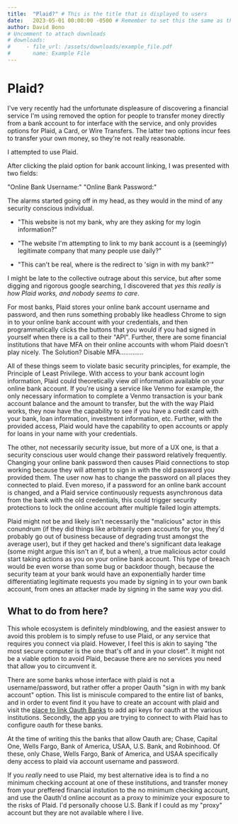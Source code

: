 ```yaml
---
title:  "Plaid?" # This is the title that is displayed to users
date:   2023-05-01 00:00:00 -0500 # Remember to set this the same as the filename to avoid confusion
author: David Bono
# Uncomment to attach downloads
# downloads:
#     - file_url: /assets/downloads/example_file.pdf
#       name: Example File
---
```




# Plaid?

I've very recently had the unfortunate displeasure of discovering a financial service I'm using removed the option for people to transfer money directly from a bank account to for interface with the service, and only provides options for Plaid, a Card, or Wire Transfers. The latter two options incur fees to transfer your own money, so they're not really reasonable.



I attempted to use Plaid. 



After clicking the plaid option for bank account linking, I was presented with two fields:


"Online Bank Username:"
"Online Bank Password:"



The alarms started going off in my head, as they would in the mind of any security conscious individual. 

- "This website is not my bank, why are they asking for my login information?"

- "The website I'm attempting to link to my bank account is a (seemingly) legitimate company that many people use daily?"

- "This can't be real, where is the redirect to 'sign in with my bank?'"



I might be late to the collective outrage about this service, but after some digging and rigorous google searching, I discovered that _yes this really is how Plaid works, and nobody seems to care_. 



For most banks, Plaid stores your online bank account username and password, and then runs something probably like headless Chrome to sign in to your online bank account with your credentials, and then programmatically clicks the buttons that you would if you had signed in yourself when there is a call to their "API". Further, there are some financial institutions that have MFA on their online accounts with whom Plaid doesn't play nicely. The Solution? Disable MFA.............



All of these things seem to violate basic security principles, for example, the Principle of Least Privilege. With access to your bank account login information, Plaid could theoretically view _all_ information available on your online bank account. If you're using a service like Venmo for example, the only necessary information to complete a Venmo transaction is your bank account balance and the amount to transfer, but the with the way Plaid works, they now  have the capability to see if you have a credit card with your bank, loan information, investment information, etc. Further, with the provided access, Plaid would have the capability to open accounts or apply for loans in your name with your credentials. 



The other, not necessarily security issue, but more of a UX one, is that a security conscious user would change their password relatively frequently. Changing your online bank password then causes Plaid connections to stop working because they will attempt to sign in with the old password you provided them. The user now has to change the password on all places they connected to plaid. Even moreso, if a password for an online bank account is changed, and a Plaid service continuously requests asynchronous data from the bank with the old credentials, this could trigger security protections to lock the online account after multiple failed login attempts.



Plaid might not be and likely isn't necessarily the "malicious" actor in this conundrum (if they did things like arbitrarily open accounts for you, they'd probably go out of business because of degrading trust amongst the average user), but if they get hacked and there's significant data leakage (some might argue this isn't an if, but a when), a true malicious actor could start taking actions as you on your online bank account. This type of breach would be even worse than some bug or backdoor though, because the security team at your bank would have an exponentially harder time differentiating legitimate requests you made by signing in to your own bank account, from ones an attacker made by signing in the same way you did. 



## What to do from here?

This whole ecosystem is definitely mindblowing, and the easiest answer to avoid this problem is to simply refuse to use Plaid, or any service that requires you connect via plaid. However, I feel this is akin to saying "the most secure computer is the one that's off and in your closet". It might not be a viable option to avoid Plaid, because there are no services you need that allow you to circumvent it. 



There are some banks whose interface with plaid is not a username/password, but rather offer a proper Oauth "sign in with my bank account" option. This list is miniscule compared to the entire list of banks, and in order to event find it you have to create an account with plaid and visit the [place to link Oauth Banks](https://dashboard.plaid.com/team/oauth-institutions) to add api keys for oauth at the various institutions. Secondly, the app you are trying to connect to with Plaid has to configure oauth for these banks. 

At the time of writing this the banks that allow Oauth are; Chase, Capital One, Wells Fargo, Bank of America, USAA, U.S. Bank, and Robinhood. Of these, only Chase, Wells Fargo, Bank of America, and USAA specifically deny access to plaid via account username and password.



If you _really_ need to use Plaid, my best alternative idea is to find a no minimum checking account at one of these institutions, and transfer money from your preffered financial instution to the no minimum checking account, and use the Oauth'd online account as a proxy to minimize your exposure to the risks of Plaid. I'd personally choose U.S. Bank if I could as my "proxy" account but they are not available where I live.





 




